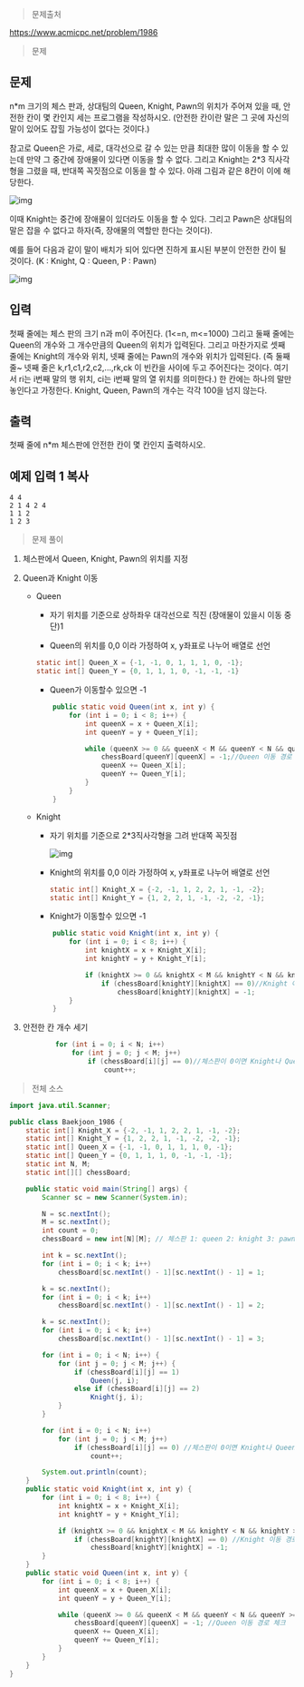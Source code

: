> 문제출처

https://www.acmicpc.net/problem/1986



> 문제

## 문제

n*m 크기의 체스 판과, 상대팀의 Queen, Knight, Pawn의 위치가 주어져 있을 때, 안전한 칸이 몇 칸인지 세는 프로그램을 작성하시오. (안전한 칸이란 말은 그 곳에 자신의 말이 있어도 잡힐 가능성이 없다는 것이다.)

참고로 Queen은 가로, 세로, 대각선으로 갈 수 있는 만큼 최대한 많이 이동을 할 수 있는데 만약 그 중간에 장애물이 있다면 이동을 할 수 없다. 그리고 Knight는 2*3 직사각형을 그렸을 때, 반대쪽 꼭짓점으로 이동을 할 수 있다. 아래 그림과 같은 8칸이 이에 해당한다.

![img](https://www.acmicpc.net/JudgeOnline/upload/201007/asdf.png)

이때 Knight는 중간에 장애물이 있더라도 이동을 할 수 있다. 그리고 Pawn은 상대팀의 말은 잡을 수 없다고 하자(즉, 장애물의 역할만 한다는 것이다).

예를 들어 다음과 같이 말이 배치가 되어 있다면 진하게 표시된 부분이 안전한 칸이 될 것이다. (K : Knight, Q : Queen, P : Pawn)

![img](https://www.acmicpc.net/JudgeOnline/upload/201007/qazwqszx.png)

## 입력

첫째 줄에는 체스 판의 크기 n과 m이 주어진다. (1<=n, m<=1000) 그리고 둘째 줄에는 Queen의 개수와 그 개수만큼의 Queen의 위치가 입력된다. 그리고 마찬가지로 셋째 줄에는
Knight의 개수와 위치, 넷째 줄에는 Pawn의 개수와 위치가 입력된다. (즉 둘째 줄~ 넷째 줄은  k,r1,c1,r2,c2,...,rk,ck 이 빈칸을 사이에 두고 주어진다는 것이다. 여기서 ri는 i번째 말의 행 위치, ci는 i번째 말의 열 위치를 의미한다.) 한 칸에는 하나의 말만 놓인다고 가정한다. Knight, Queen, Pawn의 개수는 각각 100을 넘지 않는다.

## 출력

첫째 줄에 n*m 체스판에 안전한 칸이 몇 칸인지 출력하시오.

## 예제 입력 1 복사

```
4 4
2 1 4 2 4
1 1 2
1 2 3
```



> 문제 풀이

1. 체스판에서 Queen, Knight, Pawn의 위치를 지정

2. Queen과 Knight 이동

   - Queen
     - 자기 위치를 기준으로 상하좌우 대각선으로 직진 (장애물이 있을시 이동 중단)1

     - Queen의 위치를 0,0 이라 가정하여 x, y좌표로 나누어 배열로 선언

     ```java
     static int[] Queen_X = {-1, -1, 0, 1, 1, 1, 0, -1};
     static int[] Queen_Y = {0, 1, 1, 1, 0, -1, -1, -1}
     ```

     - Queen가 이동할수 있으면 -1

     ```java
         public static void Queen(int x, int y) {
             for (int i = 0; i < 8; i++) {
                 int queenX = x + Queen_X[i];
                 int queenY = y + Queen_Y[i];
     
                 while (queenX >= 0 && queenX < M && queenY < N && queenY >= 0 && chessBoard[queenY][queenX] <= 0) {
                     chessBoard[queenY][queenX] = -1;//Queen 이동 경로 체크
                     queenX += Queen_X[i];
                     queenY += Queen_Y[i];
                 }
             }
         }
     ```


   - Knight

     - 자기 위치를 기준으로 2*3직사각형을 그려 반대쪽 꼭짓점

       ![img](https://www.acmicpc.net/JudgeOnline/upload/201007/asdf.png)

     - Knight의 위치를 0,0 이라 가정하여 x, y좌표로 나누어 배열로 선언

       ```java
       static int[] Knight_X = {-2, -1, 1, 2, 2, 1, -1, -2};
       static int[] Knight_Y = {1, 2, 2, 1, -1, -2, -2, -1};
       ```

     - Knight가 이동할수 있으면 -1

     ```java
         public static void Knight(int x, int y) {
             for (int i = 0; i < 8; i++) {
                 int knightX = x + Knight_X[i];
                 int knightY = y + Knight_Y[i];
     
                 if (knightX >= 0 && knightX < M && knightY < N && knightY >= 0)
                     if (chessBoard[knightY][knightX] == 0)//Knight 이동 경로 체크
                         chessBoard[knightY][knightX] = -1;
             }
         }
     ```

3. 안전한 칸 개수 세기

   ```java
           for (int i = 0; i < N; i++)
               for (int j = 0; j < M; j++)
                   if (chessBoard[i][j] == 0)//체스판이 0이면 Knight나 Queen의 이동 경로에 없다.
                       count++;
   ```



> 전체 소스

```java
import java.util.Scanner;

public class Baekjoon_1986 {
    static int[] Knight_X = {-2, -1, 1, 2, 2, 1, -1, -2};
    static int[] Knight_Y = {1, 2, 2, 1, -1, -2, -2, -1};
    static int[] Queen_X = {-1, -1, 0, 1, 1, 1, 0, -1};
    static int[] Queen_Y = {0, 1, 1, 1, 0, -1, -1, -1};
    static int N, M;
    static int[][] chessBoard;

    public static void main(String[] args) {
        Scanner sc = new Scanner(System.in);

        N = sc.nextInt();
        M = sc.nextInt();
        int count = 0;
        chessBoard = new int[N][M]; // 체스판 1: queen 2: knight 3: pawn 위치

        int k = sc.nextInt();
        for (int i = 0; i < k; i++)
            chessBoard[sc.nextInt() - 1][sc.nextInt() - 1] = 1;

        k = sc.nextInt();
        for (int i = 0; i < k; i++)
            chessBoard[sc.nextInt() - 1][sc.nextInt() - 1] = 2;

        k = sc.nextInt();
        for (int i = 0; i < k; i++)
            chessBoard[sc.nextInt() - 1][sc.nextInt() - 1] = 3;

        for (int i = 0; i < N; i++) {
            for (int j = 0; j < M; j++) {
                if (chessBoard[i][j] == 1)
                    Queen(j, i);
                else if (chessBoard[i][j] == 2)
                    Knight(j, i);
            }
        }

        for (int i = 0; i < N; i++)
            for (int j = 0; j < M; j++)
                if (chessBoard[i][j] == 0) //체스판이 0이면 Knight나 Queen의 이동 경로에 없다.
                    count++;

        System.out.println(count);
    }
    public static void Knight(int x, int y) {
        for (int i = 0; i < 8; i++) {
            int knightX = x + Knight_X[i];
            int knightY = y + Knight_Y[i];

            if (knightX >= 0 && knightX < M && knightY < N && knightY >= 0)
                if (chessBoard[knightY][knightX] == 0) //Knight 이동 경로 체크
                    chessBoard[knightY][knightX] = -1;
        }
    }
    public static void Queen(int x, int y) {
        for (int i = 0; i < 8; i++) {
            int queenX = x + Queen_X[i];
            int queenY = y + Queen_Y[i];

            while (queenX >= 0 && queenX < M && queenY < N && queenY >= 0 && chessBoard[queenY][queenX] <= 0) {
                chessBoard[queenY][queenX] = -1; //Queen 이동 경로 체크
                queenX += Queen_X[i];
                queenY += Queen_Y[i];
            }
        }
    }
}
```

